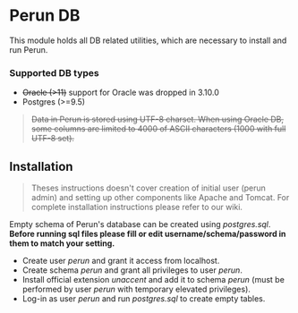 # Perun DB #

This module holds all DB related utilities, which are necessary to install and run Perun.

### Supported DB types ###

* ~~Oracle (>11)~~ support for Oracle was dropped in 3.10.0
* Postgres (>=9.5)

> ~~Data in Perun is stored using UTF-8 charset. When using Oracle DB, some columns are limited to 4000 of ASCII characters (1000 with full UTF-8 set).~~

## Installation ##

> Theses instructions doesn't cover creation of initial user (perun admin) and setting up other components like Apache and Tomcat. For complete installation instructions please refer to our wiki.

Empty schema of Perun's database can be created using _postgres.sql_. **Before running sql files please fill or edit username/schema/password in them to match your setting.**

* Create user _perun_ and grant it access from localhost.
* Create schema _perun_ and grant all privileges to user _perun_.
* Install official extension _unaccent_ and add it to schema _perun_ (must be performed by user _perun_ with temporary elevated privileges).
* Log-in as user _perun_ and run _postgres.sql_ to create empty tables.
